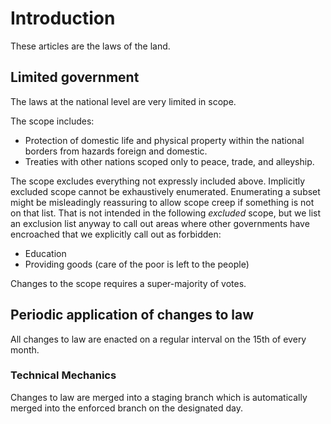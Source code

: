 # Introduction

These articles are the laws of the land.

## Limited government

The laws at the national level are very limited in scope.

The scope includes:

- Protection of domestic life and physical property within the national borders from hazards foreign and domestic.
- Treaties with other nations scoped only to peace, trade, and alleyship.

The scope excludes everything not expressly included above.
Implicitly excluded scope cannot be exhaustively enumerated.
Enumerating a subset might be misleadingly reassuring to allow scope creep if something is not on that list.
That is not intended in the following *excluded* scope, but we list an exclusion list anyway to call out areas where other governments have encroached that we explicitly call out as forbidden:

- Education
- Providing goods (care of the poor is left to the people)

Changes to the scope requires a super-majority of votes.

## Periodic application of changes to law

All changes to law are enacted on a regular interval on the 15th of every month.

### Technical Mechanics

Changes to law are merged into a staging branch which is automatically merged into the enforced branch on the designated day.
